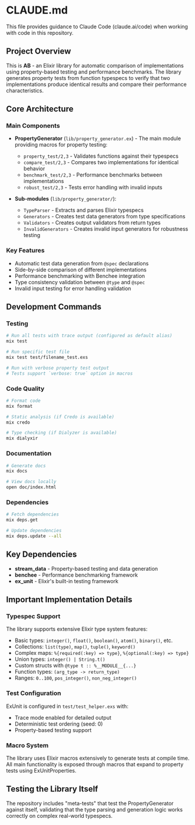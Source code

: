# CLAUDE.md

This file provides guidance to Claude Code (claude.ai/code) when working with code in this repository.

## Project Overview

This is **AB** - an Elixir library for automatic comparison of implementations using property-based testing and performance benchmarks. The library generates property tests from function typespecs to verify that two implementations produce identical results and compare their performance characteristics.

## Core Architecture

### Main Components

- **PropertyGenerator** (`lib/property_generator.ex`) - The main module providing macros for property testing:
  - `property_test/2,3` - Validates functions against their typespecs
  - `compare_test/2,3` - Compares two implementations for identical behavior  
  - `benchmark_test/2,3` - Performance benchmarks between implementations
  - `robust_test/2,3` - Tests error handling with invalid inputs

- **Sub-modules** (`lib/property_generator/`):
  - `TypeParser` - Extracts and parses Elixir typespecs
  - `Generators` - Creates test data generators from type specifications
  - `Validators` - Creates output validators from return types  
  - `InvalidGenerators` - Creates invalid input generators for robustness testing

### Key Features

- Automatic test data generation from `@spec` declarations
- Side-by-side comparison of different implementations
- Performance benchmarking with Benchee integration
- Type consistency validation between `@type` and `@spec`
- Invalid input testing for error handling validation

## Development Commands

### Testing
```bash
# Run all tests with trace output (configured as default alias)
mix test

# Run specific test file
mix test test/filename_test.exs

# Run with verbose property test output
# Tests support `verbose: true` option in macros
```

### Code Quality
```bash
# Format code
mix format

# Static analysis (if Credo is available)
mix credo

# Type checking (if Dialyzer is available)  
mix dialyxir
```

### Documentation
```bash
# Generate docs
mix docs

# View docs locally
open doc/index.html
```

### Dependencies
```bash
# Fetch dependencies
mix deps.get

# Update dependencies
mix deps.update --all
```

## Key Dependencies

- **stream_data** - Property-based testing and data generation
- **benchee** - Performance benchmarking framework
- **ex_unit** - Elixir's built-in testing framework

## Important Implementation Details

### Typespec Support
The library supports extensive Elixir type system features:
- Basic types: `integer()`, `float()`, `boolean()`, `atom()`, `binary()`, etc.
- Collections: `list(type)`, `map()`, `tuple()`, `keyword()`
- Complex maps: `%{required(:key) => type}`, `%{optional(:key) => type}`
- Union types: `integer() | String.t()`
- Custom structs with `@type t :: %__MODULE__{...}`
- Function types: `(arg_type -> return_type)`
- Ranges: `0..100`, `pos_integer()`, `non_neg_integer()`

### Test Configuration
ExUnit is configured in `test/test_helper.exs` with:
- Trace mode enabled for detailed output
- Deterministic test ordering (seed: 0)
- Property-based testing support

### Macro System
The library uses Elixir macros extensively to generate tests at compile time. All main functionality is exposed through macros that expand to property tests using ExUnitProperties.

## Testing the Library Itself
The repository includes "meta-tests" that test the PropertyGenerator against itself, validating that the type parsing and generation logic works correctly on complex real-world typespecs.